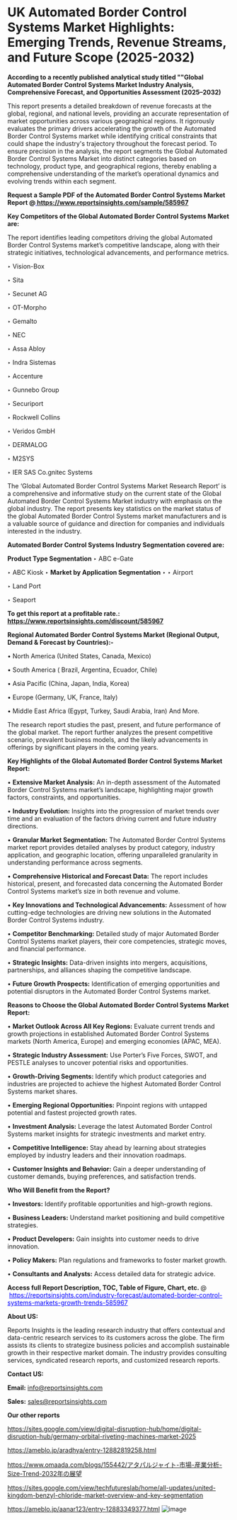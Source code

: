 # UK Automated Border Control Systems Market Highlights: Emerging Trends, Revenue Streams, and Future Scope (2025-2032)

<strong>According to a recently published analytical study titled ""Global Automated Border Control Systems Market Industry Analysis, Comprehensive Forecast, and Opportunities Assessment (2025–2032)</strong>

This report presents a detailed breakdown of revenue forecasts at the global, regional, and national levels, providing an accurate representation of market opportunities across various geographical regions. It rigorously evaluates the primary drivers accelerating the growth of the Automated Border Control Systems market while identifying critical constraints that could shape the industry's trajectory throughout the forecast period. To ensure precision in the analysis, the report segments the Global Automated Border Control Systems Market into distinct categories based on technology, product type, and geographical regions, thereby enabling a comprehensive understanding of the market’s operational dynamics and evolving trends within each segment.

<strong>Request a Sample PDF of the Automated Border Control Systems Market Report </strong><strong>@<a href=https://www.reportsinsights.com/sample/585967 style=color:#0000ff;> https://www.reportsinsights.com/sample/585967</a></strong></font>

<strong>Key Competitors of the Global Automated Border Control Systems Market are:</strong>

The report identifies leading competitors driving the global Automated Border Control Systems market’s competitive landscape, along with their strategic initiatives, technological advancements, and performance metrics.

‣ Vision-Box

‣ Sita

‣ Secunet AG

‣ OT-Morpho

‣ Gemalto

‣ NEC

‣ Assa Abloy

‣ Indra Sistemas

‣ Accenture

‣ Gunnebo Group

‣ Securiport

‣ Rockwell Collins

‣ Veridos GmbH

‣ DERMALOG

‣ M2SYS

‣ IER SAS
 Co.gnitec Systems

The ‘Global Automated Border Control Systems Market Research Report’ is a comprehensive and informative study on the current state of the Global Automated Border Control Systems Market industry with emphasis on the global industry. The report presents key statistics on the market status of the global Automated Border Control Systems market manufacturers and is a valuable source of guidance and direction for companies and individuals interested in the industry.

<strong>Automated Border Control Systems Industry Segmentation covered are:</strong>

<strong>Product Type Segmentation</strong>
‣
ABC e-Gate

‣ ABC Kiosk
‣ 
<strong>Market by Application Segmentation</strong>
‣
‣  Airport

‣ Land Port

‣ Seaport

<strong>To get this report at a profitable rate.: <a href=https://www.reportsinsights.com/discount/585967 style=color:#0000ff;>https://www.reportsinsights.com/discount/585967</a></strong></font>

<strong>Regional Automated Border Control Systems Market (Regional Output, Demand &amp; Forecast by Countries):-</strong>

• North America (United States, Canada, Mexico)

• South America ( Brazil, Argentina, Ecuador, Chile)

• Asia Pacific (China, Japan, India, Korea)

• Europe (Germany, UK, France, Italy)

• Middle East Africa (Egypt, Turkey, Saudi Arabia, Iran) And More.

The research report studies the past, present, and future performance of the global market. The report further analyzes the present competitive scenario, prevalent business models, and the likely advancements in offerings by significant players in the coming years.

<strong>Key Highlights of the Global Automated Border Control Systems Market Report:</strong>

• <strong>Extensive Market Analysis:</strong> An in-depth assessment of the Automated Border Control Systems market’s landscape, highlighting major growth factors, constraints, and opportunities.

• <strong>Industry Evolution:</strong> Insights into the progression of market trends over time and an evaluation of the factors driving current and future industry directions.

• <strong>Granular Market Segmentation:</strong> The Automated Border Control Systems market report provides detailed analyses by product category, industry application, and geographic location, offering unparalleled granularity in understanding performance across segments.

• <strong>Comprehensive Historical and Forecast Data:</strong> The report includes historical, present, and forecasted data concerning the Automated Border Control Systems market’s size in both revenue and volume.

• <strong>Key Innovations and Technological Advancements:</strong> Assessment of how cutting-edge technologies are driving new solutions in the Automated Border Control Systems industry.

• <strong>Competitor Benchmarking:</strong> Detailed study of major Automated Border Control Systems market players, their core competencies, strategic moves, and financial performance.

• <strong>Strategic Insights:</strong> Data-driven insights into mergers, acquisitions, partnerships, and alliances shaping the competitive landscape.

• <strong>Future Growth Prospects:</strong> Identification of emerging opportunities and potential disruptors in the Automated Border Control Systems market.

<strong>Reasons to Choose the Global Automated Border Control Systems Market Report:</strong>

• <strong>Market Outlook Across All Key Regions:</strong> Evaluate current trends and growth projections in established Automated Border Control Systems markets (North America, Europe) and emerging economies (APAC, MEA).

• <strong>Strategic Industry Assessment:</strong> Use Porter’s Five Forces, SWOT, and PESTLE analyses to uncover potential risks and opportunities.

• <strong>Growth-Driving Segments:</strong> Identify which product categories and industries are projected to achieve the highest Automated Border Control Systems market shares.

• <strong>Emerging Regional Opportunities:</strong> Pinpoint regions with untapped potential and fastest projected growth rates.

• <strong>Investment Analysis:</strong> Leverage the latest Automated Border Control Systems market insights for strategic investments and market entry.

• <strong>Competitive Intelligence:</strong> Stay ahead by learning about strategies employed by industry leaders and their innovation roadmaps.

• <strong>Customer Insights and Behavior:</strong> Gain a deeper understanding of customer demands, buying preferences, and satisfaction trends.

<strong>Who Will Benefit from the Report?</strong>

• <strong>Investors:</strong> Identify profitable opportunities and high-growth regions.

• <strong>Business Leaders:</strong> Understand market positioning and build competitive strategies.

• <strong>Product Developers:</strong> Gain insights into customer needs to drive innovation.

• <strong>Policy Makers:</strong> Plan regulations and frameworks to foster market growth.

• <strong>Consultants and Analysts:</strong> Access detailed data for strategic advice.
</ul>
<strong>Access full Report Description, TOC, Table of Figure, Chart, etc. </strong>@  <a href=https://reportsinsights.com/industry-forecast/automated-border-control-systems-markets-growth-trends-585967 style=color:#0000ff;>https://reportsinsights.com/industry-forecast/automated-border-control-systems-markets-growth-trends-585967</a></font>

<strong><strong>About US</strong>:</strong>

Reports Insights is the leading research industry that offers contextual and data-centric research services to its customers across the globe. The firm assists its clients to strategize business policies and accomplish sustainable growth in their respective market domain. The industry provides consulting services, syndicated research reports, and customized research reports.

<strong>Contact US:</strong>

<p class=""""><b>Email:</b> <a href=mailto:info@reportsinsights.com>info@reportsinsights.com</a></p>
<p class=""""><b>Sales:</b> <a href=mailto:sales@reportsinsights.com>sales@reportsinsights.com</a></p>

<strong>Our other reports</strong>

<a href=https://sites.google.com/view/digital-disruption-hub/home/digital-disruption-hub/germany-orbital-riveting-machines-market-2025>https://sites.google.com/view/digital-disruption-hub/home/digital-disruption-hub/germany-orbital-riveting-machines-market-2025</a>

<a href=https://ameblo.jp/aradhya/entry-12882819258.html>https://ameblo.jp/aradhya/entry-12882819258.html</a>

<a href=https://www.omaada.com/blogs/155442/アタパルジャイト-市場-産業分析-Size-Trend-2032年の展望>https://www.omaada.com/blogs/155442/アタパルジャイト-市場-産業分析-Size-Trend-2032年の展望</a>

<a href=https://sites.google.com/view/techfutureslab/home/all-updates/united-kingdom-benzyl-chloride-market-overview-and-key-segmentation>https://sites.google.com/view/techfutureslab/home/all-updates/united-kingdom-benzyl-chloride-market-overview-and-key-segmentation</a>

<a href=https://ameblo.jp/aanar123/entry-12883349377.html>https://ameblo.jp/aanar123/entry-12883349377.html</a>
![image](https://github.com/user-attachments/assets/3154c760-84e1-4140-9e09-2a8099de3b5d)
